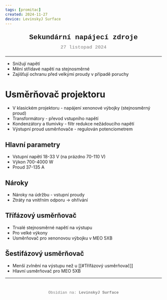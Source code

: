 ```yaml
---
tags: [promitac]
created: 2024-11-27
device: LevinskyJ Surface
---
```

<div style="text-align: center; font-size: 1.6em; font-weight: bold; padding: 10px 0; font-family: Courier New">
  Sekundární napájecí zdroje
</div>

<div style="text-align: center; color: gray; font-size: 1.1em; margin-bottom: 20px; font-family: Courier New">  27 listopad 2024
</div>

---

- Snižují napětí
- Mění střídavé napětí na stejnosměrné
- Zajišťují ochranu před velkými proudy v případě poruchy

# Usměrňovač projektoru
- V klasickém projektoru - napájení xenonové výbojky (stejnosměrný proud)
- Transformátory - převod vstupního napětí
- Kondenzátory a tlumivky - filtr redukce nežádoucího napětí
- Výstupní proud usměrňovače - regulován potenciometrem

## Hlavní parametry
- Vstupní napětí 18-33 V (na prázdno 70-110 V)
- Výkon 700-4000 W
- Proud 37-135 A

 ## Nároky
 - Nároky na údržbu  - vstupní proudy
 - Ztráty na vnitřním odporu -> ohřívání
 
## Třífázový usměrňovač
- Trvalé stejnosměrné napětí na výstupu
- Pro velké výkony
- Usměrňovač pro xenonovou výbojku v MEO 5XB

## Šestifázový usměrňovač
- Menší zvlnění na výstupu než u [[#Třífázový usměrňovač]]
- Hlavní usměrňovač pro MEO 5XB



---

<div style="text-align: center; color: gray; font-size: 0.9em; margin-top: 40px; font-family: Courier New">
  Obsidian na: <strong>LevinskyJ Surface</strong>
</div>
